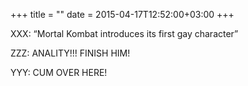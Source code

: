 +++
title = ""
date = 2015-04-17T12:52:00+03:00
+++

XXX: “Mortal Kombat introduces its first gay character”


ZZZ: ANALITY!!! FINISH HIM!


YYY: CUM OVER HERE!


